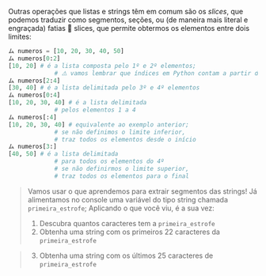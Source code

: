 Outras operações que listas e strings têm em comum são os _slices_, que podemos traduzir como segmentos, seções, ou (de maneira mais literal e engraçada) fatias :bread: slices, que permite obtermos os elementos entre dois limites:

``` python
ム numeros = [10, 20, 30, 40, 50]
ム numeros[0:2]
[10, 20] # é a lista composta pelo 1º e 2º elementos;
             # ⚠️ vamos lembrar que índices em Python contam a partir de 0
ム numeros[2:4]
[30, 40] # é a lista delimitada pelo 3º e 4º elementos
ム numeros[0:4]
[10, 20, 30, 40] # é a lista delimitada
             # pelos elementos 1 a 4
ム numeros[:4]
[10, 20, 30, 40] # equivalente ao exemplo anterior;
             # se não definimos o limite inferior,
             # traz todos os elementos desde o início
ム numeros[3:]
[40, 50] # é a lista delimitada
             # para todos os elementos do 4º
             # se não definirmos o limite superior,
             # traz todos os elementos para o final
```


> Vamos usar o que aprendemos para extrair segmentos das strings! Já alimentamos no console uma variável do tipo string chamada `primeira_estrofe`; Aplicando o que você viu, é a sua vez:
>
> 1. Descubra quantos caracteres tem a `primeira_estrofe` 
> 2. Obtenha uma string com os primeiros 22 caracteres da `primeira_estrofe`

> 3. Obtenha uma string com os últimos 25 caracteres de `primeira_estrofe`
